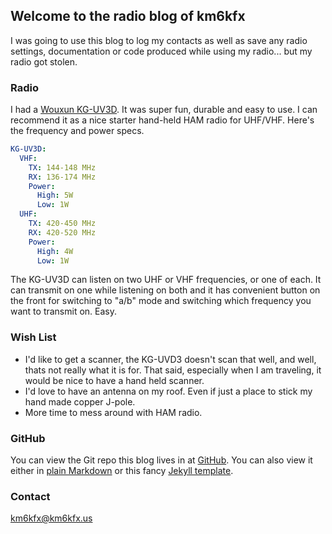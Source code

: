 ## Welcome to the radio blog of km6kfx

I was going to use this blog to log my contacts as well as save any radio settings,
documentation or code produced while using my radio... but my radio got stolen. 

### Radio

I had a [Wouxun KG-UV3D](https://powerwerx.com/wouxun-kguv3d-handheld-amateur-radio). It was super fun, durable and easy to use. I can recommend it as a nice starter hand-held HAM radio for UHF/VHF. Here's the frequency and power specs.

```yaml
KG-UV3D:
  VHF:
    TX: 144-148 MHz
    RX: 136-174 MHz
    Power:
      High: 5W
      Low: 1W
  UHF:
    TX: 420-450 MHz
    RX: 420-520 MHz
    Power:
      High: 4W
      Low: 1W
```
The KG-UV3D can listen on two UHF or VHF frequencies, or
one of each. It can transmit on one while listening on both
and it has convenient button on the front for switching to
"a/b" mode and switching which frequency you want to transmit
on. Easy.

### Wish List
- I'd like to get a scanner, the KG-UVD3 doesn't scan that
well, and well, thats not really what it is for. That said, especially when I am traveling, it would be nice to have a
hand held scanner.
- I'd love to have an antenna on my roof. Even if just a place to stick my hand made copper J-pole.
- More time to mess around with HAM radio.

### GitHub

You can view the Git repo this blog lives in at [GitHub](https://github.com/russelltadams/km6kfx/). You can also view it either in [plain Markdown](https://github.com/russelltadams/km6kfx/blob/master/docs/README.md) or this fancy [Jekyll
template](http://km6kfx.us/).

### Contact

<km6kfx@km6kfx.us>
